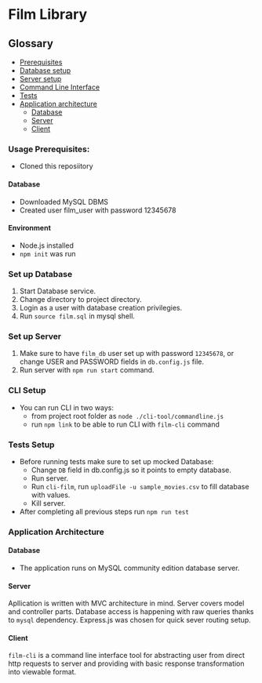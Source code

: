 # Film Library

## Glossary
 * [Prerequisites](###Usage-Prerequisites)
 * [Database setup](###Set-Up-Database)
 * [Server setup](###Set-Up-Server)
 * [Command Line Interface](###CLI-Setup)
 * [Tests](###Tests-Setup)
 * [Application architecture](###Application-Architecture)
    - [Database](####Database)
    - [Server](####Server)
    - [Client](####Client)

### Usage Prerequisites:
* Cloned this reposiitory
#### Database
* Downloaded MySQL DBMS
* Created user film_user with password 12345678
#### Environment
* Node.js installed
* `npm init` was run

### Set up Database
1. Start Database service.
2. Change directory to project directory.
3. Login as a user with database creation privilegies.
4. Run `source film.sql` in mysql shell.

### Set up Server
1. Make sure to have `film_db` user set up with password `12345678`, or change USER and PASSWORD fields in `db.config.js` file.
2. Run server with `npm run start` command.

### CLI Setup
* You can run CLI in two ways:
    - from project root folder as `node ./cli-tool/commandline.js`
    - run `npm link` to be able to run CLI with `film-cli` command
### Tests Setup
* Before running tests make sure to set up mocked Database:
  - Change `DB` field in db.config.js so it points to empty database.
  - Run server.
  - Run `cli-film`, run `uploadFile -u sample_movies.csv` to fill database with values.
  - Kill server.
* After completing all previous steps run `npm run test`
### Application Architecture
#### Database
* The application runs on MySQL community edition database server.
#### Server
Apllication is written with MVC architecture in mind. Server covers model and controller parts. Database access is happening with raw queries thanks to `mysql` dependency. Express.js was chosen for quick sever routing setup.

#### Client

`film-cli` is a command line interface tool for abstracting user from direct http requests to server and providing with basic response transformation into viewable format.
